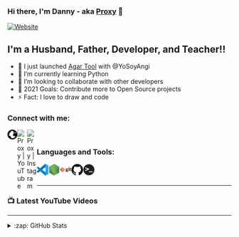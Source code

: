 ### Hi there, I'm Danny - aka [Proxy][website] 👋

[![Website](https://img.shields.io/website?label=proxyop.me&style=for-the-badge&url=https%3A%2F%2Fproxyop.me)](https://proxyop.me)

## I'm a Husband, Father, Developer, and Teacher!!

- 🔭 I just launched [Agar Tool][agarstudios] with @YoSoyAngi
- 🌱 I’m currently learning Python
- 👯 I’m looking to collaborate with other developers
- 🥅 2021 Goals: Contribute more to Open Source projects
- ⚡ Fact: I love to draw and code

### Connect with me:

[<img align="left" alt="proxyop.me" width="22px" src="https://raw.githubusercontent.com/iconic/open-iconic/master/svg/globe.svg" />][website]
[<img align="left" alt="Proxy | YouTube" width="22px" src="https://cdn.jsdelivr.net/npm/simple-icons@v3/icons/youtube.svg" />][youtube]
[<img align="left" alt="Proxy | Instagram" width="22px" src="https://cdn.jsdelivr.net/npm/simple-icons@v3/icons/instagram.svg" />][instagram]

<br />

### Languages and Tools:

[<img align="left" alt="Visual Studio Code" width="26px" src="https://raw.githubusercontent.com/github/explore/80688e429a7d4ef2fca1e82350fe8e3517d3494d/topics/visual-studio-code/visual-studio-code.png" />][visualstudio]
[<img align="left" alt="Node.JS" width="26px" src="https://raw.githubusercontent.com/github/explore/80688e429a7d4ef2fca1e82350fe8e3517d3494d/topics/nodejs/nodejs.png" />][nodejs]
[<img align="left" alt="Git" width="26px" src="https://raw.githubusercontent.com/github/explore/80688e429a7d4ef2fca1e82350fe8e3517d3494d/topics/git/git.png" />][git]
[<img align="left" alt="GitHub" width="26px" src="https://raw.githubusercontent.com/github/explore/78df643247d429f6cc873026c0622819ad797942/topics/github/github.png" />][github]
[<img align="left" alt="Terminal" width="26px" src="https://raw.githubusercontent.com/github/explore/80688e429a7d4ef2fca1e82350fe8e3517d3494d/topics/terminal/terminal.png" />][termux]

<br />
<br />

---

### 📺 Latest YouTube Videos

<!-- YOUTUBE:START -->
<!-- YOUTUBE:END -->

---





<details>
  <summary>:zap: GitHub Stats</summary>

  <img align="left" alt="ProxyC0ding's Stats" src="https://github-readme-stats.vercel.app/api?username=ProxyC0ding&show_icons=true&hide_border=true" />

</details>

[website]: https://proxyop.me
[youtube]: https://www.youtube.com/channel/UC1q9bHN1dy6jqi71fUjNvaw
[instagram]: https://www.instagram.com/proxywastaken99/
[visualstudio]: https://code.visualstudio.com/
[nodejs]: https://nodejs.org
[git]: https://git-scm.com/
[github]: https://github.com
[termux]: https://termux.com/
[agarstudios]: https://discord.gg/rBunT9U7U9